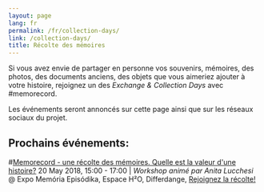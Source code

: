 ```yaml
---
layout: page
lang: fr
permalink: /fr/collection-days/
link: /collection-days/
title: Récolte des mémoires
---
```

Si vous avez envie de partager en personne vos souvenirs, mémoires, des photos, des documents anciens, des objets que vous aimeriez ajouter à votre histoire, rejoignez un des *Exchange & Collection Days* avec #memorecord. 

Les événements seront annoncés sur cette page ainsi que sur les réseaux sociaux du projet.





<!-- more -->

## **Prochains événements:**

#[Memorecord - une récolte des mémoires. Quelle est la valeur d'une histoire?](https://www.c2dh.uni.lu/events/memorecord-une-recolte-des-memoires-quelle-est-la-valeur-dune-histoire) 20 May 2018, 15:00 - 17:00 | *Workshop animé par Anita Lucchesi* @ Expo Memória Episódika, Espace H²O, Differdange, [Rejoignez la récolte!](https://www.facebook.com/events/591438841226889/)